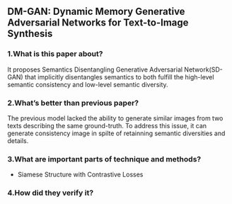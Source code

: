 ## DM-GAN: Dynamic Memory Generative Adversarial Networks for Text-to-Image Synthesis

### 1.What is this paper about?

It proposes Semantics Disentangling Generative Adversarial Network(SD-GAN) that implicitly disentangles semantics to both fulfill the high-level semantic consistency and low-level semantic diversity.

### 2.What’s better than previous paper?

The previous model lacked the ability to generate similar images from two texts describing the same ground-truth.
To address this issue, it can generate consistency image in spilte of retainning semantic diversities and details.

### 3.What are important parts of technique and methods?

- Siamese Structure with Contrastive Losses


### 4.How did they verify it?

